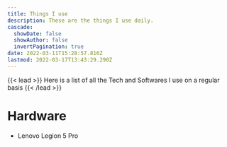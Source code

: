 ```yaml
---
title: Things I use
description: These are the things I use daily.
cascade:
  showDate: false
  showAuthor: false
  invertPagination: true
date: 2022-03-11T15:28:57.816Z
lastmod: 2022-03-17T13:43:29.290Z
---
```

{{< lead >}}
  Here is a list of all the Tech and Softwares I use on a regular basis
{{< /lead >}}

# Hardware
* Lenovo Legion 5 Pro


